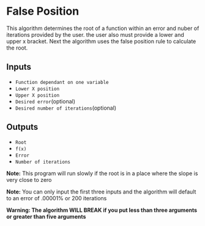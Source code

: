 False Position
====
This algorithm determines the root of a function within an error and nuber of iterations provided by the user. the user also must provide a lower and upper x bracket. Next the algorithm uses the false position rule to calculate the root.
## Inputs
* `Function dependant on one variable `
* `Lower X position`
* `Upper X position`
* `Desired error`(optional)
* `Desired number of iterations`(optional)
## Outputs
* `Root`
* `f(x)`
* `Error`
* `Number of iterations`

__Note:__ This program will run slowly if the root is in a place where the slope is very close to zero

__Note:__ You can only input the first three inputs and the algorithm will default to an error of .00001% or 200 iterations

__Warning: The algorithm WILL BREAK if you put less than three arguments or greater than five arguments__

